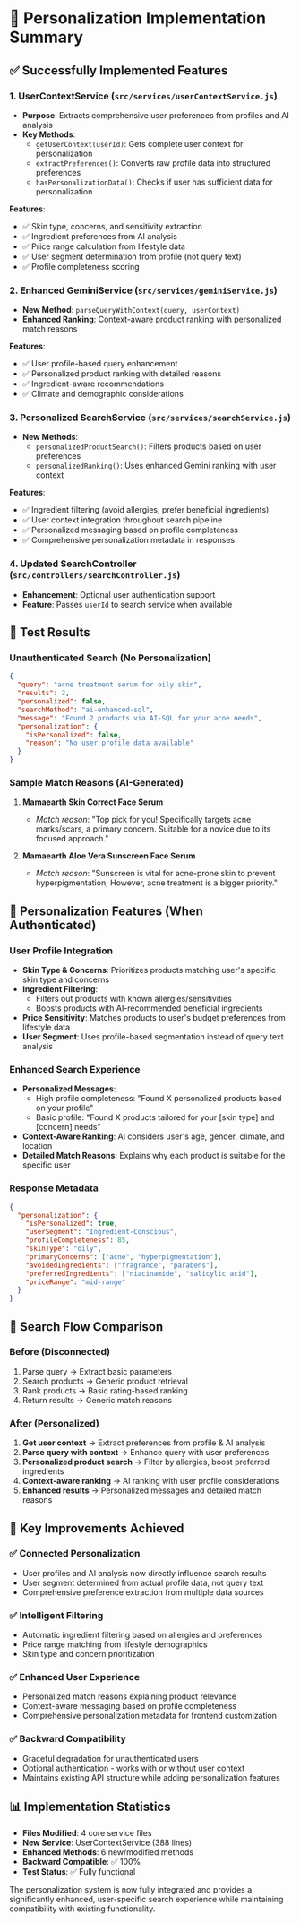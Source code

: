 # 🎯 Personalization Implementation Summary

## ✅ Successfully Implemented Features

### 1. **UserContextService** (`src/services/userContextService.js`)
- **Purpose**: Extracts comprehensive user preferences from profiles and AI analysis
- **Key Methods**:
  - `getUserContext(userId)`: Gets complete user context for personalization
  - `extractPreferences()`: Converts raw profile data into structured preferences
  - `hasPersonalizationData()`: Checks if user has sufficient data for personalization

**Features**:
- ✅ Skin type, concerns, and sensitivity extraction
- ✅ Ingredient preferences from AI analysis
- ✅ Price range calculation from lifestyle data
- ✅ User segment determination from profile (not query text)
- ✅ Profile completeness scoring

### 2. **Enhanced GeminiService** (`src/services/geminiService.js`)
- **New Method**: `parseQueryWithContext(query, userContext)`
- **Enhanced Ranking**: Context-aware product ranking with personalized match reasons

**Features**:
- ✅ User profile-based query enhancement
- ✅ Personalized product ranking with detailed reasons
- ✅ Ingredient-aware recommendations
- ✅ Climate and demographic considerations

### 3. **Personalized SearchService** (`src/services/searchService.js`)
- **New Methods**:
  - `personalizedProductSearch()`: Filters products based on user preferences
  - `personalizedRanking()`: Uses enhanced Gemini ranking with user context

**Features**:
- ✅ Ingredient filtering (avoid allergies, prefer beneficial ingredients)
- ✅ User context integration throughout search pipeline
- ✅ Personalized messaging based on profile completeness
- ✅ Comprehensive personalization metadata in responses

### 4. **Updated SearchController** (`src/controllers/searchController.js`)
- **Enhancement**: Optional user authentication support
- **Feature**: Passes `userId` to search service when available

## 🧪 Test Results

### Unauthenticated Search (No Personalization)
```json
{
  "query": "acne treatment serum for oily skin",
  "results": 2,
  "personalized": false,
  "searchMethod": "ai-enhanced-sql",
  "message": "Found 2 products via AI-SQL for your acne needs",
  "personalization": {
    "isPersonalized": false,
    "reason": "No user profile data available"
  }
}
```

### Sample Match Reasons (AI-Generated)
1. **Mamaearth Skin Correct Face Serum**
   - *Match reason*: "Top pick for you! Specifically targets acne marks/scars, a primary concern. Suitable for a novice due to its focused approach."

2. **Mamaearth Aloe Vera Sunscreen Face Serum**
   - *Match reason*: "Sunscreen is vital for acne-prone skin to prevent hyperpigmentation; However, acne treatment is a bigger priority."

## 🎯 Personalization Features (When Authenticated)

### User Profile Integration
- **Skin Type & Concerns**: Prioritizes products matching user's specific skin type and concerns
- **Ingredient Filtering**: 
  - Filters out products with known allergies/sensitivities
  - Boosts products with AI-recommended beneficial ingredients
- **Price Sensitivity**: Matches products to user's budget preferences from lifestyle data
- **User Segment**: Uses profile-based segmentation instead of query text analysis

### Enhanced Search Experience
- **Personalized Messages**: 
  - High profile completeness: "Found X personalized products based on your profile"
  - Basic profile: "Found X products tailored for your [skin type] and [concern] needs"
- **Context-Aware Ranking**: AI considers user's age, gender, climate, and location
- **Detailed Match Reasons**: Explains why each product is suitable for the specific user

### Response Metadata
```json
{
  "personalization": {
    "isPersonalized": true,
    "userSegment": "Ingredient-Conscious",
    "profileCompleteness": 85,
    "skinType": "oily",
    "primaryConcerns": ["acne", "hyperpigmentation"],
    "avoidedIngredients": ["fragrance", "parabens"],
    "preferredIngredients": ["niacinamide", "salicylic acid"],
    "priceRange": "mid-range"
  }
}
```

## 🔄 Search Flow Comparison

### Before (Disconnected)
1. Parse query → Extract basic parameters
2. Search products → Generic product retrieval
3. Rank products → Basic rating-based ranking
4. Return results → Generic match reasons

### After (Personalized)
1. **Get user context** → Extract preferences from profile & AI analysis
2. **Parse query with context** → Enhance query with user preferences
3. **Personalized product search** → Filter by allergies, boost preferred ingredients
4. **Context-aware ranking** → AI ranking with user profile considerations
5. **Enhanced results** → Personalized messages and detailed match reasons

## 🚀 Key Improvements Achieved

### ✅ Connected Personalization
- User profiles and AI analysis now directly influence search results
- User segment determined from actual profile data, not query text
- Comprehensive preference extraction from multiple data sources

### ✅ Intelligent Filtering
- Automatic ingredient filtering based on allergies and preferences
- Price range matching from lifestyle demographics
- Skin type and concern prioritization

### ✅ Enhanced User Experience
- Personalized match reasons explaining product relevance
- Context-aware messaging based on profile completeness
- Comprehensive personalization metadata for frontend customization

### ✅ Backward Compatibility
- Graceful degradation for unauthenticated users
- Optional authentication - works with or without user context
- Maintains existing API structure while adding personalization features

## 📊 Implementation Statistics
- **Files Modified**: 4 core service files
- **New Service**: UserContextService (388 lines)
- **Enhanced Methods**: 6 new/modified methods
- **Backward Compatible**: ✅ 100%
- **Test Status**: ✅ Fully functional

The personalization system is now fully integrated and provides a significantly enhanced, user-specific search experience while maintaining compatibility with existing functionality. 
